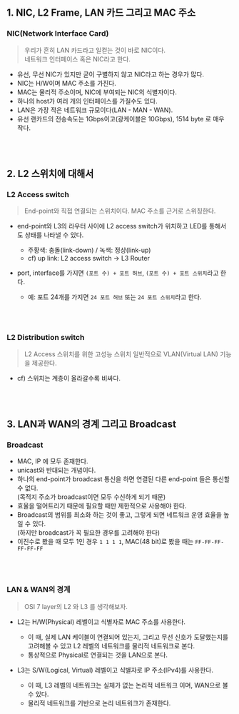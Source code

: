 ## 1. NIC, L2 Frame, LAN 카드 그리고 MAC 주소
### NIC(Network Interface Card)
> 우리가 흔히 LAN 카드라고 일컫는 것이 바로 NIC이다.   
> 네트워크 인터페이스 혹은 NIC라고 한다.  

* 유선, 무선 NIC가 있지만 굳이 구별하지 않고 NIC라고 하는 경우가 많다.  
* NIC는 H/W이며 MAC 주소를 가진다.  
* MAC는 물리적 주소이며, NIC에 부여되는 NIC의 식별자이다.  
* 하나의 host가 여러 개의 인터페이스를 가질수도 있다.
* LAN은 가장 작은 네트워크 규모이다(LAN - MAN - WAN).
* 유선 랜카드의 전송속도는 1Gbps이고(광케이블은 10Gbps), 1514 byte 로 매우 작다.

<br><br>

## 2. L2 스위치에 대해서
### L2 Access switch
> End-point와 직접 연결되는 스위치이다.
> MAC 주소를 근거로 스위칭한다.

* end-point와 L3의 라우터 사이에 L2 access switch가 위치하고 LED를 통해서도 상태를 나타낼 수 있다.
  * 주황색: 충돌(link-down) / 녹색: 정상(link-up)
  * cf) up link: L2 access switch → L3 Router

* port, interface를 가지면 `(포트 수) + 포트 허브`, `(포트 수) + 포트 스위치`라고 한다.
  * 예: 포트 24개를 가지면 `24 포트 허브` 또는 `24 포트 스위치`라고 한다.

<br><br>

### L2 Distribution switch
> L2 Access 스위치를 위한 고성능 스위치
> 일반적으로 VLAN(Virtual LAN) 기능을 제공한다.

* cf) 스위치는 계층이 올라갈수록 비싸다. 

<br><br>


## 3. LAN과 WAN의 경계 그리고 Broadcast
### Broadcast
* MAC, IP 에 모두 존재한다.
* unicast와 반대되는 개념이다.
* 하나의 end-point가 broadcast 통신을 하면 연결된 다른 end-point 들은 통신할 수 없다.  
  (목적지 주소가 broadcast이면 모두 수신하게 되기 때문)
* 효율을 떨어트리기 때문에 필요할 때만 제한적으로 사용해야 한다.
* Broadcast의 범위를 최소화 하는 것이 좋고, 그렇게 되면 네트워크 운영 효율을 높일 수 있다.  
  (하지만 broadcast가 꼭 필요한 경우를 고려해야 한다)
* 이진수로 봤을 때 모두 1인 경우 `1 1 1 1`, MAC(48 bit)로 봤을 때는 `FF-FF-FF-FF-FF-FF`

<br><br>

### LAN & WAN의 경계
> OSI 7 layer의 L2 와 L3 를 생각해보자.

* L2는 H/W(Physical) 레벨이고 식별자로 MAC 주소를 사용한다. 
    * 이 때, 실제 LAN 케이블이 연결되어 있는지, 그리고 무선 신호가 도달했는지를 고려해볼 수 있고 L2 레벨의 네트워크를 물리적 네트워크로 본다.
    * 통상적으로 Physical로 연결되는 것을 LAN으로 본다.  


* L3는 S/W(Logical, Virtual) 레벨이고 식별자로 IP 주소(IPv4)를 사용한다.
    * 이 때, L3 레벨의 네트워크는 실체가 없는 논리적 네트워크 이며, WAN으로 볼 수 있다.   
    * 물리적 네트워크를 기반으로 논리 네트워크가 존재한다.
